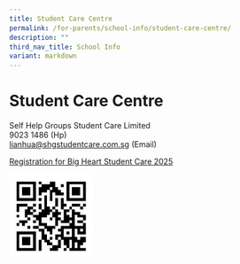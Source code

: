 ```yaml
---
title: Student Care Centre
permalink: /for-parents/school-info/student-care-centre/
description: ""
third_nav_title: School Info
variant: markdown
---
```

# Student Care Centre

Self Help Groups Student Care Limited  
9023 1486 (Hp)  
[lianhua@shgstudentcare.com.sg](mailto:sales@pacificbookstores.com)&nbsp;(Email)

<p><a target="_blank" href="https://bigheartstudentcare.com/interest/">Registration for Big Heart Student Care 2025</a></p>

<img src="/images/School%20Info/Student%20Care%20Centre/2025registrationformforscc.jpg" style="width:30%">